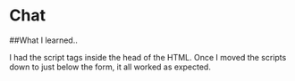 # Chat

##What I learned..

I had the script tags inside the head of the HTML. Once I moved the scripts down to just below the form, it all worked as expected. 
